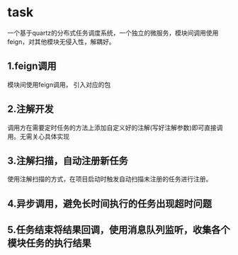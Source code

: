 # task
一个基于quartz的分布式任务调度系统，一个独立的微服务，模块间调用使用feign，对其他模块无侵入性，解耦好。

## 1.feign调用
 模块间使用feign调用， 引入对应的包

## 2.注解开发
 调用方在需要定时任务的方法上添加自定义好的注解(写好注解参数)即可直接调用。无需关心具体实现

## 3.注解扫描，自动注册新任务
 使用注解扫描的方式，在项目启动时触发自动扫描未注册的任务进行注册。

## 4.异步调用，避免长时间执行的任务出现超时问题

## 5.任务结束将结果回调，使用消息队列监听，收集各个模块任务的执行结果
